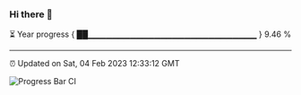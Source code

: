 ### Hi there 👋

⏳ Year progress { ██▁▁▁▁▁▁▁▁▁▁▁▁▁▁▁▁▁▁▁▁▁▁▁▁▁▁▁▁ } 9.46 %

---

⏰ Updated on Sat, 04 Feb 2023 12:33:12 GMT

![Progress Bar CI](https://github.com/ZhaoGui/ZhaoGui/workflows/Progress%20Bar%20CI/badge.svg)
